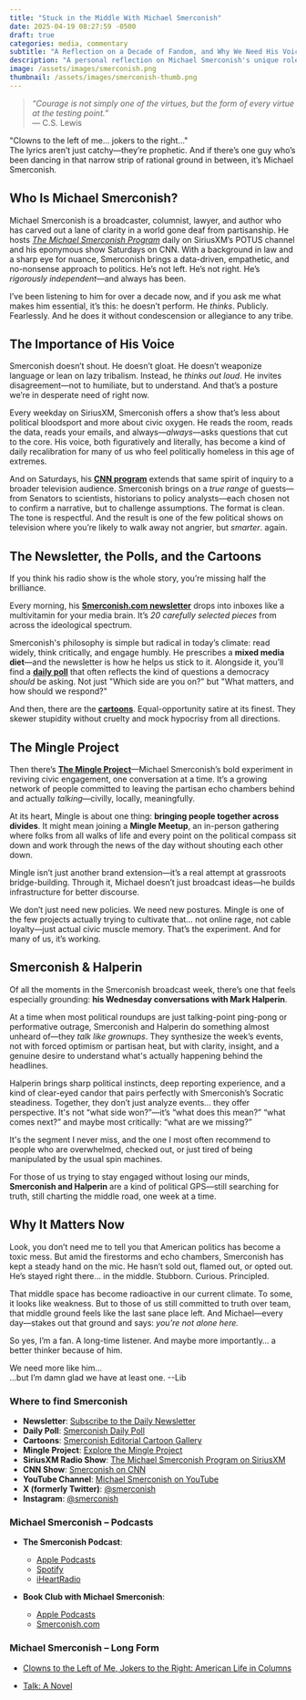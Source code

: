 ```yaml
---
title: "Stuck in the Middle With Michael Smerconish"
date: 2025-04-19 08:27:59 -0500
draft: true
categories: media, commentary
subtitle: "A Reflection on a Decade of Fandom, and Why We Need His Voice Now More Than Ever"
description: "A personal reflection on Michael Smerconish's unique role in American media, and why his independent voice is more vital than ever."
image: /assets/images/smerconish.png
thumbnail: /assets/images/smerconish-thumb.png
---
```


> *“Courage is not simply one of the virtues, but the form of every virtue at the testing point.”*  
> — C.S. Lewis

"Clowns to the left of me… jokers to the right…"  
The lyrics aren’t just catchy—they’re prophetic. And if there’s one guy who’s been dancing in that narrow strip of rational ground in between, it’s Michael Smerconish.

## Who Is Michael Smerconish?

Michael Smerconish is a broadcaster, columnist, lawyer, and author who has carved out a lane of clarity in a world gone deaf from partisanship. He hosts *[The Michael Smerconish Program](https://www.siriusxm.com/hosts/michael-smerconish)* daily on SiriusXM’s POTUS channel and his eponymous show Saturdays on CNN. With a background in law and a sharp eye for nuance, Smerconish brings a data-driven, empathetic, and no-nonsense approach to politics. He’s not left. He’s not right. He’s *rigorously independent*—and always has been.

I’ve been listening to him for over a decade now, and if you ask me what makes him essential, it’s this: he doesn’t perform. He *thinks*. Publicly. Fearlessly. And he does it without condescension or allegiance to any tribe.

## The Importance of His Voice

Smerconish doesn’t shout. He doesn’t gloat. He doesn’t weaponize language or lean on lazy tribalism. Instead, he *thinks out loud*. He invites disagreement—not to humiliate, but to understand. And that’s a posture we’re in desperate need of right now.

Every weekday on SiriusXM, Smerconish offers a show that’s less about political bloodsport and more about civic oxygen. He reads the room, reads the data, reads your emails, and always—*always*—asks questions that cut to the core. His voice, both figuratively and literally, has become a kind of daily recalibration for many of us who feel politically homeless in this age of extremes.

And on Saturdays, his **[CNN program](https://www.cnn.com/shows/smerconish)** extends that same spirit of inquiry to a broader television audience. Smerconish brings on a *true range* of guests—from Senators to scientists, historians to policy analysts—each chosen not to confirm a narrative, but to challenge assumptions. The format is clean. The tone is respectful. And the result is one of the few political shows on television where you’re likely to walk away not angrier, but *smarter*. again.


## The Newsletter, the Polls, and the Cartoons

If you think his radio show is the whole story, you’re missing half the brilliance.

Every morning, his **[Smerconish.com newsletter](https://www.smerconish.com/newsletter-sign-up)** drops into inboxes like a multivitamin for your media brain. It’s *20 carefully selected pieces* from across the ideological spectrum.

Smerconish's philosophy is simple but radical in today’s climate: read widely, think critically, and engage humbly. He prescribes a **mixed media diet**—and the newsletter is how he helps us stick to it. Alongside it, you’ll find a **[daily poll](https://www.smerconish.com/daily-poll/)** that often reflects the kind of questions a democracy *should* be asking. Not just "Which side are you on?" but "What matters, and how should we respond?"

And then, there are the **[cartoons](https://www.smerconish.com/cartoon-gallery/)**. Equal-opportunity satire at its finest. They skewer stupidity without cruelty and mock hypocrisy from all directions. 

## The Mingle Project

Then there’s **[The Mingle Project](https://www.smerconish.com/mingle-project/)**—Michael Smerconish’s bold experiment in reviving civic engagement, one conversation at a time. It’s a growing network of people committed to leaving the partisan echo chambers behind and actually *talking*—civilly, locally, meaningfully.

At its heart, Mingle is about one thing: **bringing people together across divides**. It might mean joining a **Mingle Meetup**, an in-person gathering where folks from all walks of life and every point on the political compass sit down and work through the news of the day without shouting each other down.

Mingle isn’t just another brand extension—it’s a real attempt at grassroots bridge-building. Through it, Michael doesn’t just broadcast ideas—he builds infrastructure for better discourse. 

We don’t just need new policies. We need new postures. Mingle is one of the few projects actually trying to cultivate that… not online rage, not cable loyalty—just actual civic muscle memory. That’s the experiment. And for many of us, it’s working.

## Smerconish & Halperin

Of all the moments in the Smerconish broadcast week, there’s one that feels especially grounding: **his Wednesday conversations with Mark Halperin**.

At a time when most political roundups are just talking-point ping-pong or performative outrage, Smerconish and Halperin do something almost unheard of—they *talk like grownups*. They synthesize the week’s events, not with forced optimism or partisan heat, but with clarity, insight, and a genuine desire to understand what's actually happening behind the headlines.

Halperin brings sharp political instincts, deep reporting experience, and a kind of clear-eyed candor that pairs perfectly with Smerconish’s Socratic steadiness. Together, they don’t just analyze events… they offer perspective. It's not “what side won?”—it’s “what does this mean?” “what comes next?” and maybe most critically: “what are we missing?”

It's the segment I never miss, and the one I most often recommend to people who are overwhelmed, checked out, or just tired of being manipulated by the usual spin machines.

For those of us trying to stay engaged without losing our minds, **Smerconish and Halperin** are a kind of political GPS—still searching for truth, still charting the middle road, one week at a time.

## Why It Matters Now

Look, you don’t need me to tell you that American politics has become a toxic mess. But amid the firestorms and echo chambers, Smerconish has kept a steady hand on the mic. He hasn’t sold out, flamed out, or opted out. He’s stayed right there… in the middle. Stubborn. Curious. Principled.

That middle space has become radioactive in our current climate. To some, it looks like weakness. But to those of us still committed to truth over team, that middle ground feels like the last sane place left. And Michael—every day—stakes out that ground and says: *you’re not alone here.*

So yes, I’m a fan. A long-time listener. And maybe more importantly… a better thinker because of him.

We need more like him…  
…but I’m damn glad we have at least one.
--Lib

### Where to find Smerconish

- **Newsletter**: [Subscribe to the Daily Newsletter](https://www.smerconish.com/newsletter-sign-up)
- **Daily Poll**: [Smerconish Daily Poll](https://www.smerconish.com/daily-poll/)
- **Cartoons**: [Smerconish Editorial Cartoon Gallery](https://www.smerconish.com/cartoon-gallery/)
- **Mingle Project**: [Explore the Mingle Project](https://www.smerconish.com/mingle-project/)
- **SiriusXM Radio Show**: [The Michael Smerconish Program on SiriusXM](https://www.siriusxm.com/hosts/michael-smerconish)
- **CNN Show**: [Smerconish on CNN](https://www.cnn.com/shows/smerconish)
- **YouTube Channel**: [Michael Smerconish on YouTube](https://www.youtube.com/c/MichaelSmerconish)
- **X (formerly Twitter)**: [@smerconish](https://x.com/smerconish)
- **Instagram**: [@smerconish](https://www.instagram.com/smerconish/?hl=en)

### Michael Smerconish – Podcasts

- **The Smerconish Podcast**:
  - [Apple Podcasts](https://podcasts.apple.com/us/podcast/the-smerconish-podcast/id1573813504)
  - [Spotify](https://open.spotify.com/show/0uGUDAr0YgBY882eUSGmQH)
  - [iHeartRadio](https://www.iheart.com/podcast/867-the-smerconish-podcast-109099843)

- **Book Club with Michael Smerconish**:
  - [Apple Podcasts](https://podcasts.apple.com/us/podcast/book-club-with-michael-smerconish/id1573812448)
  - [Smerconish.com](https://www.smerconish.com/podcasts/book-club-with-michael-smerconish)

### Michael Smerconish – Long Form

- [Clowns to the Left of Me, Jokers to the Right: American Life in Columns](https://www.amazon.com/Clowns-Left-Me-Jokers-Right/dp/1439916365?sr=8-2)

- [Talk: A Novel](https://www.amazon.com/Talk-Novel-Michael-Smerconish/dp/1604334908?sr=8-2)